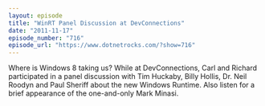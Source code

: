 ```yaml
---
layout: episode
title: "WinRT Panel Discussion at DevConnections"
date: "2011-11-17"
episode_number: "716"
episode_url: "https://www.dotnetrocks.com/?show=716"
---
```


Where is Windows 8 taking us? While at DevConnections, Carl and Richard participated in a panel discussion with Tim Huckaby, Billy Hollis, Dr. Neil Roodyn and Paul Sheriff about the new Windows Runtime. Also listen for a brief appearance of the one-and-only Mark Minasi.
